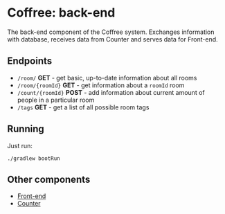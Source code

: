 # Coffree: back-end

The back-end component of the Coffree system. Exchanges information with database, receives data from Counter and serves data for Front-end.

## Endpoints

* `/room/` **GET** - get basic, up-to-date information about all rooms
* `/room/{roomId}` **GET** - get information about a `roomId` room
* `/count/{roomId}` **POST** - add information about current amount of people in a particular room
* `/tags` **GET** - get a list of all possible room tags 

## Running

Just run:

```
./gradlew bootRun
```

## Other components
* [Front-end](https://github.com/Solvinden-Team/bitehack-front)
* [Counter](https://github.com/Solvinden-Team/BITEhack2020-counter)
